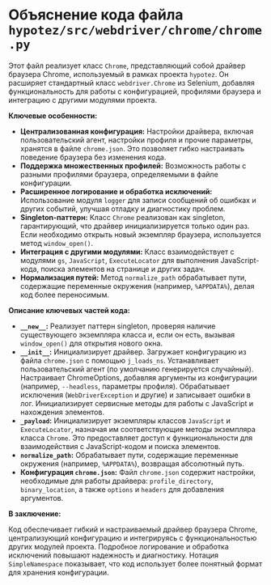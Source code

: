 # Объяснение кода файла `hypotez/src/webdriver/chrome/chrome.py`

Этот файл реализует класс `Chrome`, представляющий собой драйвер браузера Chrome, используемый в рамках проекта `hypotez`.  Он расширяет стандартный класс `webdriver.Chrome` из Selenium, добавляя функциональность для работы с конфигурацией, профилями браузера и интеграцию с другими модулями проекта.

**Ключевые особенности:**

* **Централизованная конфигурация:** Настройки драйвера, включая пользовательский агент, настройки профиля и прочие параметры, хранятся в файле `chrome.json`.  Это позволяет гибко настраивать поведение браузера без изменения кода.
* **Поддержка множественных профилей:**  Возможность работы с разными профилями браузера, определяемыми в файле конфигурации.
* **Расширенное логирование и обработка исключений:** Использование модуля `logger` для записи сообщений об ошибках и других событий, улучшая отладку и диагностику проблем.
* **Singleton-паттерн:** Класс `Chrome` реализован как singleton, гарантирующий, что драйвер инициализируется только один раз.  Если необходимо открыть новый экземпляр браузера, используется метод `window_open()`.
* **Интеграция с другими модулями:** Класс взаимодействует с модулями `gs`, `JavaScript`, `ExecuteLocator` для выполнения JavaScript-кода, поиска элементов на странице и других задач.
* **Нормализация путей:** Метод `normalize_path` обрабатывает пути, содержащие переменные окружения (например, `%APPDATA%`), делая код более переносимым.

**Описание ключевых частей кода:**

* **`__new__`:**  Реализует паттерн singleton, проверяя наличие существующего экземпляра класса и, если он есть, вызывая `window_open()` для открытия нового окна.
* **`__init__`:** Инициализирует драйвер.  Загружает конфигурацию из файла `chrome.json` с помощью `j_loads_ns`.  Устанавливает пользовательский агент (по умолчанию генерируется случайный).  Настраивает ChromeOptions, добавляя аргументы из конфигурации (например, `--headless`, параметры профиля).  Обрабатывает исключения (`WebDriverException` и другие) и записывает ошибки в лог.  Инициализирует сервисные методы для работы с JavaScript и нахождения элементов.
* **`_payload`:** Инициализирует экземпляры классов `JavaScript` и `ExecuteLocator`, назначая им соответствующие методы экземпляра класса `Chrome`. Это предоставляет доступ к функциональности для взаимодействия с JavaScript-кодом и поиска элементов.
* **`normalize_path`:**  Обрабатывает пути, содержащие переменные окружения (например, `%APPDATA%`), возвращая абсолютный путь.
* **Конфигурация `chrome.json`:** Файл `chrome.json` содержит настройки, необходимые для работы драйвера: `profile_directory`, `binary_location`, а также `options` и `headers`  для добавления аргументов.


**В заключение:**

Код обеспечивает гибкий и настраиваемый драйвер браузера Chrome, централизующий конфигурацию и интегрируясь с функциональностью других модулей проекта.  Подробное логирование и обработка исключений повышают надежность и диагностику.  Нотация `SimpleNamespace` показывает, что код использует более понятный формат для хранения конфигурации.